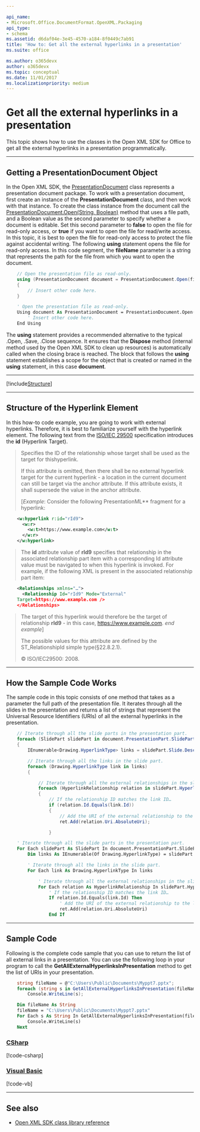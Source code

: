 ```yaml
---

api_name:
- Microsoft.Office.DocumentFormat.OpenXML.Packaging
api_type:
- schema
ms.assetid: d6daf04e-3e45-4570-a184-8f0449c7ab91
title: 'How to: Get all the external hyperlinks in a presentation'
ms.suite: office

ms.author: o365devx
author: o365devx
ms.topic: conceptual
ms.date: 11/01/2017
ms.localizationpriority: medium
---
```

# Get all the external hyperlinks in a presentation

This topic shows how to use the classes in the Open XML SDK for
Office to get all the external hyperlinks in a presentation
programmatically.



--------------------------------------------------------------------------------
## Getting a PresentationDocument Object
In the Open XML SDK, the [PresentationDocument](https://msdn.microsoft.com/library/office/documentformat.openxml.packaging.presentationdocument.aspx) class represents a
presentation document package. To work with a presentation document,
first create an instance of the **PresentationDocument** class, and then work with
that instance. To create the class instance from the document call the
[PresentationDocument.Open(String, Boolean)](https://msdn.microsoft.com/library/office/cc562287.aspx)
method that uses a file path, and a Boolean value as the second
parameter to specify whether a document is editable. Set this second
parameter to **false** to open the file for
read-only access, or **true** if you want to
open the file for read/write access. In this topic, it is best to open
the file for read-only access to protect the file against accidental
writing. The following **using** statement
opens the file for read-only access. In this code segment, the **fileName** parameter is a string that represents the
path for the file from which you want to open the document.

```csharp
    // Open the presentation file as read-only.
    using (PresentationDocument document = PresentationDocument.Open(fileName, false))
    {
        // Insert other code here.
    }
```

```vb
    ' Open the presentation file as read-only.
    Using document As PresentationDocument = PresentationDocument.Open(fileName, False)
        ' Insert other code here.
    End Using
```

The **using** statement provides a recommended
alternative to the typical .Open, .Save, .Close sequence. It ensures
that the **Dispose** method (internal method
used by the Open XML SDK to clean up resources) is automatically called
when the closing brace is reached. The block that follows the **using** statement establishes a scope for the
object that is created or named in the **using** statement, in this case **document**.


--------------------------------------------------------------------------------

[!include[Structure](../includes/presentation/structure.md)]

--------------------------------------------------------------------------------
## Structure of the Hyperlink Element
In this how-to code example, you are going to work with external
hyperlinks. Therefore, it is best to familiarize yourself with the
hyperlink element. The following text from the [ISO/IEC
29500](https://www.iso.org/standard/71691.html) specification
introduces the **id** (Hyperlink Target).

> Specifies the ID of the relationship whose target shall be used as the
> target for thishyperlink.
> 
> If this attribute is omitted, then there shall be no external
> hyperlink target for the current hyperlink - a location in the current
> document can still be target via the anchor attribute. If this
> attribute exists, it shall supersede the value in the anchor
> attribute.
> 
> [*Example*: Consider the following <span
> class="keyword">PresentationML** fragment for a hyperlink:

```xml
    <w:hyperlink r:id="rId9">
      <w:r>
        <w:t>https://www.example.com</w:t>
      </w:r>
    </w:hyperlink>
```

> The **id** attribute value of **rId9** specifies that relationship in the
> associated relationship part item with a corresponding Id attribute
> value must be navigated to when this hyperlink is invoked. For
> example, if the following XML is present in the associated
> relationship part item:

```xml
    <Relationships xmlns="…">
      <Relationship Id="rId9" Mode="External"
    Target=https://www.example.com />
    </Relationships>
```

> The target of this hyperlink would therefore be the target of
> relationship **rId9** - in this case,
> https://www.example.com. *end example*]
> 
> The possible values for this attribute are defined by the
> ST\_RelationshipId simple type(§22.8.2.1).
> 
> © ISO/IEC29500: 2008.


--------------------------------------------------------------------------------
## How the Sample Code Works
The sample code in this topic consists of one method that takes as a
parameter the full path of the presentation file. It iterates through
all the slides in the presentation and returns a list of strings that
represent the Universal Resource Identifiers (URIs) of all the external
hyperlinks in the presentation.

```csharp
    // Iterate through all the slide parts in the presentation part.
    foreach (SlidePart slidePart in document.PresentationPart.SlideParts)
    {
        IEnumerable<Drawing.HyperlinkType> links = slidePart.Slide.Descendants<Drawing.HyperlinkType>();

        // Iterate through all the links in the slide part.
        foreach (Drawing.HyperlinkType link in links)
        {

            // Iterate through all the external relationships in the slide part. 
            foreach (HyperlinkRelationship relation in slidePart.HyperlinkRelationships)
            {
                // If the relationship ID matches the link ID…
                if (relation.Id.Equals(link.Id))
                {
                    // Add the URI of the external relationship to the list of strings.
                    ret.Add(relation.Uri.AbsoluteUri);

                }
```

```vb
    ' Iterate through all the slide parts in the presentation part.
    For Each slidePart As SlidePart In document.PresentationPart.SlideParts
        Dim links As IEnumerable(Of Drawing.HyperlinkType) = slidePart.Slide.Descendants(Of Drawing.HyperlinkType)()

        ' Iterate through all the links in the slide part.
        For Each link As Drawing.HyperlinkType In links

            ' Iterate through all the external relationships in the slide part. 
            For Each relation As HyperlinkRelationship In slidePart.HyperlinkRelationships
                ' If the relationship ID matches the link ID…
                If relation.Id.Equals(link.Id) Then
                    ' Add the URI of the external relationship to the list of strings.
                    ret.Add(relation.Uri.AbsoluteUri)
                End If
```

--------------------------------------------------------------------------------
## Sample Code
Following is the complete code sample that you can use to return the
list of all external links in a presentation. You can use the following
loop in your program to call the **GetAllExternalHyperlinksInPresentation** method to
get the list of URIs in your presentation.

```csharp
    string fileName = @"C:\Users\Public\Documents\Myppt7.pptx";
    foreach (string s in GetAllExternalHyperlinksInPresentation(fileName))
        Console.WriteLine(s);
```

```vb
    Dim fileName As String
    fileName = "C:\Users\Public\Documents\Myppt7.pptx"
    For Each s As String In GetAllExternalHyperlinksInPresentation(fileName)
        Console.WriteLine(s)
    Next
```

### [CSharp](#tab/cs)
[!code-csharp[](../samples/presentation/get_all_the_external_hyperlinks/cs/Program.cs)]

### [Visual Basic](#tab/vb)
[!code-vb[](../samples/presentation/get_all_the_external_hyperlinks/vb/Program.vb)]

--------------------------------------------------------------------------------
## See also


- [Open XML SDK class library reference](/office/open-xml/open-xml-sdk)
